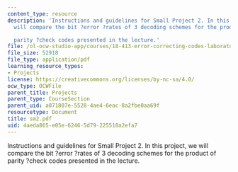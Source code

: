 ```yaml
---
content_type: resource
description: 'Instructions and guidelines for Small Project 2. In this project, we
  will compare the bit ?error ?rates of 3 decoding schemes for the product of

  parity ?check codes presented in the lecture.'
file: /ol-ocw-studio-app/courses/18-413-error-correcting-codes-laboratory-spring-2004/4aeda865e05e62465d79225510a2efa7_sm2.pdf
file_size: 52918
file_type: application/pdf
learning_resource_types:
- Projects
license: https://creativecommons.org/licenses/by-nc-sa/4.0/
ocw_type: OCWFile
parent_title: Projects
parent_type: CourseSection
parent_uid: a071807e-5528-4ae4-6eac-8a2fbe0aa69f
resourcetype: Document
title: sm2.pdf
uid: 4aeda865-e05e-6246-5d79-225510a2efa7
---
```

Instructions and guidelines for Small Project 2. In this project, we will compare the bit ?error ?rates of 3 decoding schemes for the product of
parity ?check codes presented in the lecture.